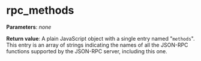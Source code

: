 # rpc_methods

**Parameters**: *none*

**Return value**: A plain JavaScript object with a single entry named "`methods`". This entry is an array of strings indicating the names of all the JSON-RPC functions supported by the JSON-RPC server, including this one.
